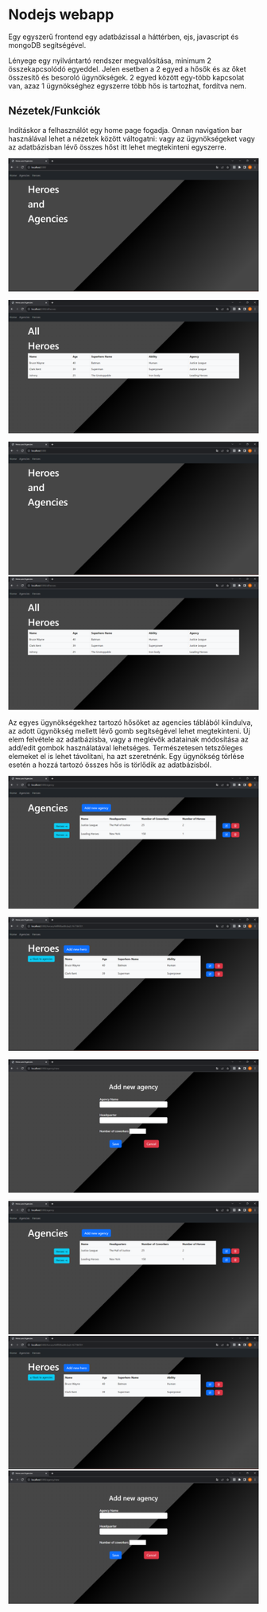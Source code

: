 # Nodejs webapp

Egy egyszerű frontend egy adatbázissal a háttérben, ejs, javascript és mongoDB segítségével.

Lényege egy nyilvántartó rendszer megvalósítása, minimum 2 összekapcsolódó egyeddel. Jelen esetben a 2 egyed a hősők és az őket összesítő és besoroló ügynökségek. 2 egyed között egy-több kapcsolat van, azaz 1 ügynökséghez egyszerre több hős is tartozhat, fordítva nem.

## Nézetek/Funkciók

Indításkor a felhasználót egy home page fogadja. Onnan navigation bar használával lehet a nézetek között váltogatni: vagy az ügynökségeket vagy az adatbázisban lévő összes hőst itt lehet megtekinteni egyszerre.

<p align="center"><img src="/home_page.png"></p>
<p align="center"><img src="/allHeroes.png"></p>

![](home_page.png)
![](allHeroes.png)

Az egyes ügynökségekhez tartozó hősöket az agencies táblából kiindulva, az adott ügynökség mellett lévő gomb segítségével lehet megtekinteni. Új elem felvétele az adatbázisba, vagy a meglévők adatainak módosítása az add/edit gombok használatával lehetséges. Természetesen tetszőleges elemeket el is lehet távolítani, ha azt szeretnénk. Egy ügynökség törlése esetén a hozzá tartozó összes hős is törlődik az adatbázisból.

<p align="center"><img src="/agencies.png"></p>
<p align="center"><img src="/heroes.png"></p>
<p align="center"><img src="/add_new_item.png"></p>

![](agencies.png)
![](heroes.png)
![](add_new_item.png)




